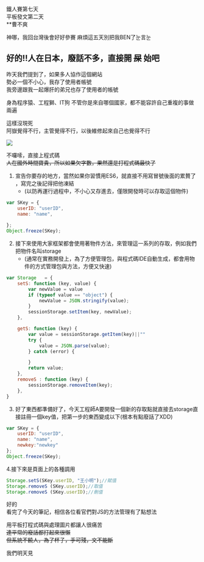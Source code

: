 鐵人賽第七天  
平板發文第二天  
**曹不爽

神哪，我回台灣後會好好參賽
麻煩這五天別把我BEN了눈言눈

## 好的!!人在日本，廢話不多，直接開 **~~屎~~** 始吧

昨天我們提到了，如果多人協作這個網站  
勢必一個不小心，我存了使用者帳號   
我旁邊跟我一起爆肝的弟兄也存了使用者的帳號  

身為程序猿、工程獅、IT狗
不管你是來自哪個國家，都不能容許自己重複的事做兩遍

這樣沒現死  
阿嶽覺得不行，主管覺得不行，以後維修起來自己也覺得不行  

![](https://CY810912.github.io/img/cannot.jpg)  

不囉嗦，直接上程式碼  
~~人在國外時間寶貴，所以如果欠字數，果然還是打程式碼最快了~~

1. 宣告你要存的地方，當然如果你習慣用ES6，就直接不用寫冒號後面的累贅了 ，寫完之後記得把他凍結
    * (以防再運行過程中，不小心又存進去，僅限開發時可以存取這個物件)

```javascript
var SKey = {
    userID: "userID",
    name: "name",
     
};
Object.freeze(SKey);
```

2. 接下來使用大家框架都會使用著物件方法，來管理這一系列的存取，例如我們把物件名叫storage  
    * (通常在實務開發上，為了方便管理包，與程式碼IDE自動生成，都會用物件的方式管理包與方法，方便又快速)
```javascript
var Storage   = {
    setS: function (key, value) {
        var newValue = value
        if (typeof value == "object") {
            newValue = JSON.stringify(value);
        }
        sessionStorage.setItem(key, newValue);
    },

    getS: function (key) {
        var value = sessionStorage.getItem(key)||""
        try {
            value = JSON.parse(value);
        } catch (error) {

        }
        return value;
    },
    removeS : function (key) {
        sessionStorage.removeItem(key);
    },
}
```
3. 好了東西都準備好了，今天工程師A要開發一個新的存取點就直接去storage直接註冊一個key值，把第一步的東西變成以下(根本有點廢話了XDD)
```javascript
var SKey = {
    userID: "userID",
    name: "name",
    newkey:"newkey"
};
Object.freeze(SKey);
```
4.接下來是頁面上的各種調用
```js 
Storage.setS(SKey.userID, "王小明");//賦值
Storage.removeS (SKey.userID);//取值
Storage.removeS (SKey.userID);//刪值
```

好的  
看完了今天的筆記，相信各位看官們對JS的方法管理有了點想法 


用平板打程式碼與處理圖片都讓人很痛苦   
~~連平常的廢話都打起來很懶   
但系統不饒人，為了杯子，手可殘，文不能斷~~  

我們明天見
